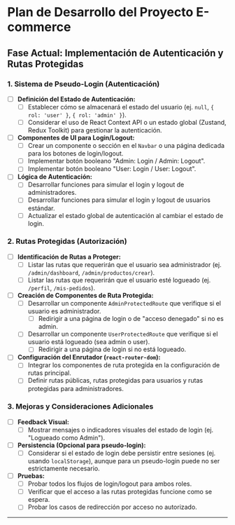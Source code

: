 # Plan de Desarrollo del Proyecto E-commerce

## Fase Actual: Implementación de Autenticación y Rutas Protegidas

### 1. Sistema de Pseudo-Login (Autenticación)

- [ ] **Definición del Estado de Autenticación:**
    - [ ] Establecer cómo se almacenará el estado del usuario (ej. `null`, `{ rol: 'user' }`, `{ rol: 'admin' }`).
    - [ ] Considerar el uso de React Context API o un estado global (Zustand, Redux Toolkit) para gestionar la autenticación.
- [ ] **Componentes de UI para Login/Logout:**
    - [ ] Crear un componente o sección en el `Navbar` o una página dedicada para los botones de login/logout.
    - [ ] Implementar botón booleano "Admin: Login / Admin: Logout".
    - [ ] Implementar botón booleano "User: Login / User: Logout".
- [ ] **Lógica de Autenticación:**
    - [ ] Desarrollar funciones para simular el login y logout de administradores.
    - [ ] Desarrollar funciones para simular el login y logout de usuarios estándar.
    - [ ] Actualizar el estado global de autenticación al cambiar el estado de login.

### 2. Rutas Protegidas (Autorización)

- [ ] **Identificación de Rutas a Proteger:**
    - [ ] Listar las rutas que requerirán que el usuario sea administrador (ej. `/admin/dashboard`, `/admin/productos/crear`).
    - [ ] Listar las rutas que requerirán que el usuario esté logueado (ej. `/perfil`, `/mis-pedidos`).
- [ ] **Creación de Componentes de Ruta Protegida:**
    - [ ] Desarrollar un componente `AdminProtectedRoute` que verifique si el usuario es administrador.
        - [ ] Redirigir a una página de login o de "acceso denegado" si no es admin.
    - [ ] Desarrollar un componente `UserProtectedRoute` que verifique si el usuario está logueado (sea admin o user).
        - [ ] Redirigir a una página de login si no está logueado.
- [ ] **Configuración del Enrutador (`react-router-dom`):**
    - [ ] Integrar los componentes de ruta protegida en la configuración de rutas principal.
    - [ ] Definir rutas públicas, rutas protegidas para usuarios y rutas protegidas para administradores.

### 3. Mejoras y Consideraciones Adicionales

- [ ] **Feedback Visual:**
    - [ ] Mostrar mensajes o indicadores visuales del estado de login (ej. "Logueado como Admin").
- [ ] **Persistencia (Opcional para pseudo-login):**
    - [ ] Considerar si el estado de login debe persistir entre sesiones (ej. usando `localStorage`), aunque para un pseudo-login puede no ser estrictamente necesario.
- [ ] **Pruebas:**
    - [ ] Probar todos los flujos de login/logout para ambos roles.
    - [ ] Verificar que el acceso a las rutas protegidas funcione como se espera.
    - [ ] Probar los casos de redirección por acceso no autorizado.

---
